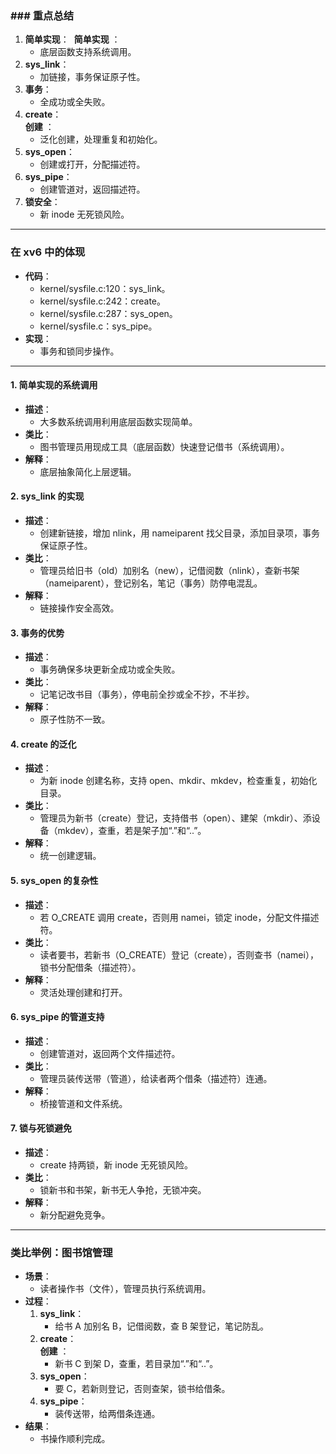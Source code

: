 ### ### 重点总结

1. **简单实现**：  **简单实现** ：
    - 底层函数支持系统调用。
2. **sys_link**：
    - 加链接，事务保证原子性。
3. **事务**：
    - 全成功或全失败。
4. **create**：  
    **创建** ：
    - 泛化创建，处理重复和初始化。
5. **sys_open**：
    - 创建或打开，分配描述符。
6. **sys_pipe**：
    - 创建管道对，返回描述符。
7. **锁安全**：
    - 新 inode 无死锁风险。

---

### 在 xv6 中的体现

- **代码**：
    - kernel/sysfile.c:120：sys_link。  
    - kernel/sysfile.c:242：create。  
    - kernel/sysfile.c:287：sys_open。  
    - kernel/sysfile.c：sys_pipe。
- **实现**：
    - 事务和锁同步操作。
---

#### 1. **简单实现的系统调用**

- **描述**：
    - 大多数系统调用利用底层函数实现简单。
- **类比**：
    - 图书管理员用现成工具（底层函数）快速登记借书（系统调用）。
- **解释**：
    - 底层抽象简化上层逻辑。

#### 2. **sys_link 的实现**

- **描述**：
    - 创建新链接，增加 nlink，用 nameiparent 找父目录，添加目录项，事务保证原子性。
- **类比**：
    - 管理员给旧书（old）加别名（new），记借阅数（nlink），查新书架（nameiparent），登记别名，笔记（事务）防停电混乱。
- **解释**：
    - 链接操作安全高效。

#### 3. **事务的优势**

- **描述**：
    - 事务确保多块更新全成功或全失败。
- **类比**：
    - 记笔记改书目（事务），停电前全抄或全不抄，不半抄。
- **解释**：
    - 原子性防不一致。

#### 4. **create 的泛化**

- **描述**：
    - 为新 inode 创建名称，支持 open、mkdir、mkdev，检查重复，初始化目录。
- **类比**：
    - 管理员为新书（create）登记，支持借书（open）、建架（mkdir）、添设备（mkdev），查重，若是架子加“.”和“..”。
- **解释**：
    - 统一创建逻辑。

#### 5. **sys_open 的复杂性**

- **描述**：
    - 若 O_CREATE 调用 create，否则用 namei，锁定 inode，分配文件描述符。
- **类比**：
    - 读者要书，若新书（O_CREATE）登记（create），否则查书（namei），锁书分配借条（描述符）。
- **解释**：
    - 灵活处理创建和打开。

#### 6. **sys_pipe 的管道支持**

- **描述**：
    - 创建管道对，返回两个文件描述符。
- **类比**：
    - 管理员装传送带（管道），给读者两个借条（描述符）连通。
- **解释**：
    - 桥接管道和文件系统。

#### 7. **锁与死锁避免**

- **描述**：
    - create 持两锁，新 inode 无死锁风险。
- **类比**：
    - 锁新书和书架，新书无人争抢，无锁冲突。
- **解释**：
    - 新分配避免竞争。

---

### 类比举例：图书馆管理

- **场景**：
    - 读者操作书（文件），管理员执行系统调用。
- **过程**：
    1. **sys_link**：
        - 给书 A 加别名 B，记借阅数，查 B 架登记，笔记防乱。
    2. **create**：  
        **创建** ：
        - 新书 C 到架 D，查重，若目录加“.”和“..”。
    3. **sys_open**：
        - 要 C，若新则登记，否则查架，锁书给借条。
    4. **sys_pipe**：
        - 装传送带，给两借条连通。
- **结果**：
    - 书操作顺利完成。



